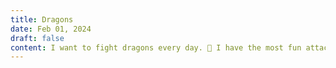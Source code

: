 ```yaml
---
title: Dragons
date: Feb 01, 2024
draft: false
content: I want to fight dragons every day. 🐉 I have the most fun attacking and defeating the big problems.
---
```

